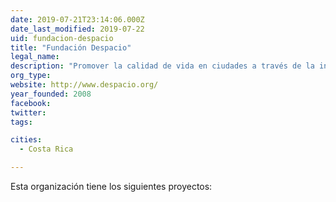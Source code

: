 ```yaml
---
date: 2019-07-21T23:14:06.000Z
date_last_modified: 2019-07-22
uid: fundacion-despacio
title: "Fundación Despacio"
legal_name: 
description: "Promover la calidad de vida en ciudades a través de la investigación aplicada."
org_type: 
website: http://www.despacio.org/
year_founded: 2008
facebook: 
twitter: 
tags:

cities: 
  - Costa Rica

---
```


Esta organización tiene los siguientes proyectos:


